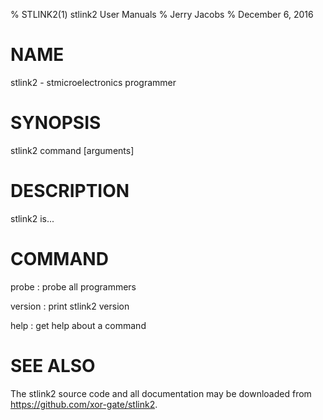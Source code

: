 % STLINK2(1) stlink2 User Manuals
% Jerry Jacobs
% December 6, 2016

# NAME

stlink2 - stmicroelectronics programmer

# SYNOPSIS

stlink2 command [arguments]

# DESCRIPTION

stlink2 is...

# COMMAND

probe
: probe all programmers

version
: print stlink2 version

help
: get help about a command

# SEE ALSO

The stlink2 source code and all documentation may be downloaded from
<https://github.com/xor-gate/stlink2>.
